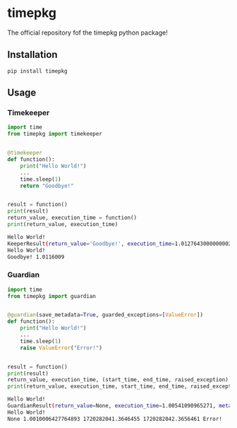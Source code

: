# timepkg

The official repository fof the timepkg python package!

## Installation

```shell
pip install timepkg
```

## Usage

### Timekeeper

```python
import time
from timepkg import timekeeper


@timekeeper
def function():
    print("Hello World!")
    ...
    time.sleep(1)
    return "Goodbye!"


result = function()
print(result)
return_value, execution_time = function()
print(return_value, execution_time)
```

```bash
Hello World!
KeeperResult(return_value='Goodbye!', execution_time=1.0127643000000002)
Hello World!
Goodbye! 1.0116009
```

### Guardian

```python
import time
from timepkg import guardian


@guardian(save_metadata=True, guarded_exceptions=[ValueError])
def function():
    print("Hello World!")
    ...
    time.sleep(1)
    raise ValueError("Error!")


result = function()
print(result)
return_value, execution_time, (start_time, end_time, raised_exception) = function()
print(return_value, execution_time, start_time, end_time, raised_exception)
```

```bash
Hello World!
GuardianResult(return_value=None, execution_time=1.00541090965271, metadata=GuardianMetadata(start_time=1720282040.3592346, end_time=1720282041.3646455, raised_exception=ValueError('Error!',)))
Hello World!
None 1.0010006427764893 1720282041.3646455 1720282042.3656461 Error!
```

